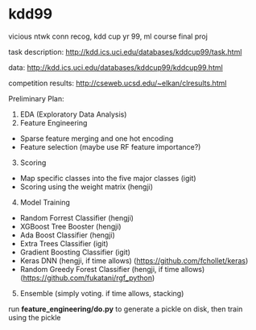 # kdd99
vicious ntwk conn recog, kdd cup yr 99,  ml course final proj

task description: http://kdd.ics.uci.edu/databases/kddcup99/task.html

data: http://kdd.ics.uci.edu/databases/kddcup99/kddcup99.html

competition results: http://cseweb.ucsd.edu/~elkan/clresults.html

Preliminary Plan:
1. EDA (Exploratory Data Analysis)
2. Feature Engineering
- Sparse feature merging and one hot encoding
- Feature selection (maybe use RF feature importance?)
3. Scoring
- Map specific classes into the five major classes (igit)
- Scoring using the weight matrix (hengji)
4. Model Training
- Random Forrest Classifier (hengji)
- XGBoost Tree Booster (hengji)
- Ada Boost Classifier (hengji)
- Extra Trees Classifier (igit)
- Gradient Boosting Classifier (igit)
- Keras DNN (hengji, if time allows) (https://github.com/fchollet/keras)
- Random Greedy Forest Classifier (hengji, if time allows) (https://github.com/fukatani/rgf_python)
5. Ensemble (simply voting. if time allows, stacking)


run **feature_engineering/do.py** to generate a pickle on disk, then train using the pickle
